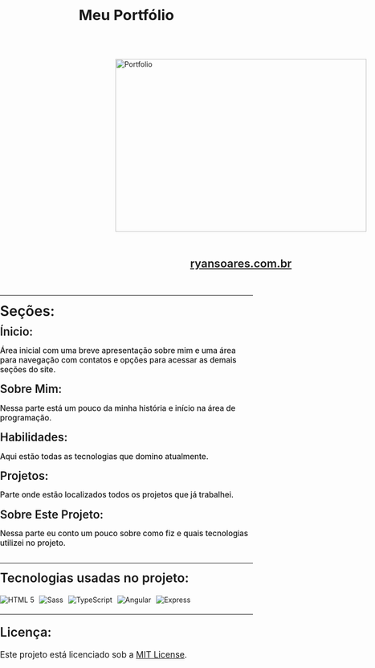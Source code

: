 <body style="
    padding: 0px;
    margin: 0px;
    box-sizing: border-box;
    overflow: hidden;
">
    <div style="margin-bottom: 70px">
       <h1 style="text-align: center; font-size: 29px;">
            Meu Portfólio
       </h1>
    </div>
    <div style="
        display: flex;
        flex-direction: column;
        align-items: center;
        justify-content: flex-end;
        height: 420px;
        width: 100vw;
        margin-bottom: 50px;
    ">
        <img src="./portfolio/src/assets/portfolio.png" alt="Portfolio" style="
            height: 100%;
            width: 500px;
        "></img>
        <div style="display: flex; justify-content: center; width: 100%; margin-top: 50px;">
            <a href="#" style="font-size: 22px;  font-weight: 600;">
                ryansoares.com.br
            </a>
        </div>
    </div>
    <hr>
    <div>
         <span style="font-size: 2em; font-weight: 600;">Seções:</span>
        <div style="margin-top: 10px;">
            <span style="font-size: 1.6em; font-weight: 600;">Ínicio:</span>
            <p style="font-size: 1.1em; font-weight: 500;">
                Área inicial com uma breve apresentação sobre mim e uma área para navegação com contatos e opções para acessar as demais seções do site.
            </p>
        </div>
        <div>
            <span style="font-size: 1.6em; font-weight: 600;">Sobre Mim:</span>
            <p style="font-size: 1.1em; font-weight: 500;">
                Nessa parte está um pouco da minha história e início na área de programação.
            </p>
        </div>
        <div>
            <span style="font-size: 1.6em; font-weight: 600;">Habilidades:</span>
            <p style="font-size: 1.1em; font-weight: 500;">
                Aqui estão todas as tecnologias que domino atualmente. 
            </p>
        </div>
        <div>
            <span style="font-size: 1.6em; font-weight: 600;">Projetos:</span>
            <p style="font-size: 1.1em; font-weight: 500;">
                Parte onde estão localizados todos os projetos que já trabalhei.
            </p>
        </div>
        <div style="margin-bottom: 30px;">
            <span style="font-size: 1.6em; font-weight: 600;">Sobre Este Projeto:</span>
            <p style="font-size: 1.1em; font-weight: 500;">
                Nessa parte eu conto um pouco sobre como fiz e quais tecnologias utilizei no projeto.
            </p>
        </div>
    </div>
        <hr>
    <div>
        <span style="font-size: 25px; font-weight: 600;">Tecnologias usadas no projeto:</span>
        <div style="display: flex; gap: 10px; margin: 20px 0px;">
            <div>
                <img src="https://img.shields.io/badge/HTML5-E34F26?style=for-the-badge&logo=html5&logoColor=white" alt="HTML 5">
            </div>
            <div>
                <img src="https://img.shields.io/badge/Sass-000?style=for-the-badge&logo=sass" alt="Sass">
            </div>
            <div>
                <img src="https://img.shields.io/badge/TypeScript-007ACC?style=for-the-badge&logo=typescript&logoColor=white" alt="TypeScript">
            </div>
            <div>
                <img src="https://img.shields.io/badge/Angular-DD0031?style=for-the-badge&logo=angular&logoColor=white" alt="Angular">
            </div>
            <div>
                <img src="https://img.shields.io/badge/express.js-%23404d59.svg?style=for-the-badge&logo=express&logoColor=%2361DAFB" alt="Express">
            </div>
        </div>
    </div>
    <hr>
    <div>
        <div style="font-size: 25px; font-weight: 600;margin: 20px 0px;">Licença:</div>
        <div style="margin-bottom: 20px; font-size: 1.2em;">Este projeto está licenciado sob a <a href="./LICENSE">MIT License</a>.</div>
    </div>
       

</body>
